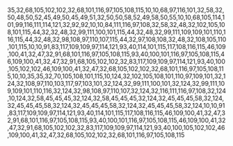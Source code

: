 35,32,68,105,102,102,32,68,101,116,97,105,108,115,10,10,68,97,116,101,32,58,32,50,48,50,52,45,49,50,45,49,51,32,50,50,58,52,49,58,50,55,10,10,68,105,114,101,99,116,111,114,121,32,92,92,10,10,84,111,116,97,108,32,58,32,48,32,102,105,108,101,115,44,32,32,48,32,99,111,100,101,115,44,32,48,32,99,111,109,109,101,110,116,115,44,32,48,32,98,108,97,110,107,115,44,32,97,108,108,32,48,32,108,105,110,101,115,10,10,91,83,117,109,109,97,114,121,93,40,114,101,115,117,108,116,115,46,109,100,41,32,47,32,91,68,101,116,97,105,108,115,93,40,100,101,116,97,105,108,115,46,109,100,41,32,47,32,91,68,105,102,102,32,83,117,109,109,97,114,121,93,40,100,105,102,102,46,109,100,41,32,47,32,68,105,102,102,32,68,101,116,97,105,108,115,10,10,35,35,32,70,105,108,101,115,10,124,32,102,105,108,101,110,97,109,101,32,124,32,108,97,110,103,117,97,103,101,32,124,32,99,111,100,101,32,124,32,99,111,109,109,101,110,116,32,124,32,98,108,97,110,107,32,124,32,116,111,116,97,108,32,124,10,124,32,58,45,45,45,32,124,32,58,45,45,45,32,124,32,45,45,45,58,32,124,32,45,45,45,58,32,124,32,45,45,45,58,32,124,32,45,45,45,58,32,124,10,10,91,83,117,109,109,97,114,121,93,40,114,101,115,117,108,116,115,46,109,100,41,32,47,32,91,68,101,116,97,105,108,115,93,40,100,101,116,97,105,108,115,46,109,100,41,32,47,32,91,68,105,102,102,32,83,117,109,109,97,114,121,93,40,100,105,102,102,46,109,100,41,32,47,32,68,105,102,102,32,68,101,116,97,105,108,115